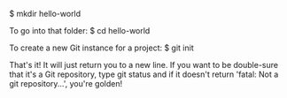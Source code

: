 $ mkdir hello-world

To go into that folder:
$ cd hello-world

To create a new Git instance for a project:
$ git init

That's it! It will just return you to a new line. If you want to be double-sure that it's a Git repository, type git status and if it doesn't return 'fatal: Not a git repository...', you're golden!

